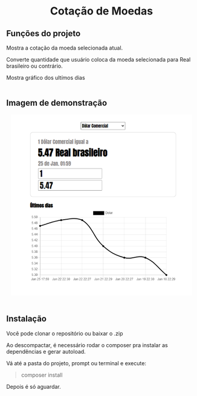 <h1 align="center">Cotação de Moedas</h1>


## Funções do projeto
Mostra a cotação da moeda selecionada atual.

Converte quantidade que usuário coloca da moeda  selecionada para Real brasileiro ou contrário.

Mostra gráfico dos ultímos dias 
<br><br>

## Imagem de demonstração
<div align="center">
    <img height="480" width="480" src="assets/images/moedas.png"/>
</div> 
<br>

## Instalação
Você pode clonar o repositório ou baixar o .zip

Ao descompactar, é necessário rodar o composer pra instalar as dependências e gerar autoload.

Vá até a pasta do projeto, prompt ou terminal e execute:
>composer install

Depois é só aguardar.
<br><br>




